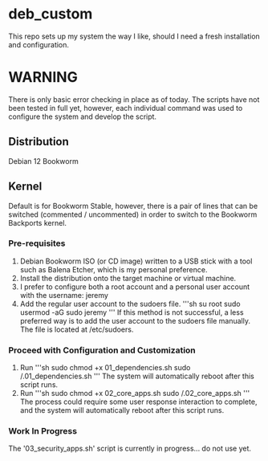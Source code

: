 # deb_custom
This repo sets up my system the way I like, should I need a fresh installation and configuration. 

# WARNING
There is only basic error checking in place as of today. The scripts have not been tested in full yet, however, each individual command was used to configure the system and develop the script.

## Distribution
Debian 12 Bookworm

## Kernel
Default is for Bookworm Stable, however, there is a pair of lines that can be switched (commented / uncommented) in order
to switch to the Bookworm Backports kernel. 

### Pre-requisites

<ol>
<li>Debian Bookworm ISO (or CD image) written to a USB stick with a tool such as Balena Etcher, which is my personal preference.</li>
<li>Install the distribution onto the target machine or virtual machine.</li>
<li>I prefer to configure both a root account and a personal user account with the username: jeremy </li>
<li>Add the regular user account to the sudoers file.
'''sh
su root
sudo usermod -aG sudo jeremy
'''
If this method is not successful, a less preferred way is to add the user account to the sudoers file manually. The file is 
located at /etc/sudoers.
</li>
</ol>

### Proceed with Configuration and Customization
<ol>
<li>Run
'''sh
sudo chmod +x 01_dependencies.sh
sudo /.01_dependencies.sh
'''
The system will automatically reboot after this script runs.
</li>
<li>Run
'''sh
sudo chmod +x 02_core_apps.sh
sudo /.02_core_apps.sh
'''
The process could require some user response interaction to complete, and the system will automatically reboot after this
script runs.
</li>
</ol>

### Work In Progress
The '03_security_apps.sh' script is currently in progress... do not use yet.